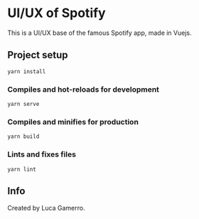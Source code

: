 # UI/UX of Spotify
This is a UI/UX base of the famous Spotify app, made in Vuejs.

## Project setup
```
yarn install
```

### Compiles and hot-reloads for development
```
yarn serve
```

### Compiles and minifies for production
```
yarn build
```

### Lints and fixes files
```
yarn lint
```

## Info
Created by Luca Gamerro.
